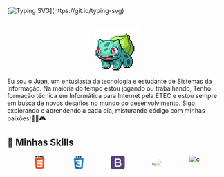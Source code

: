 [![Typing SVG](https://readme-typing-svg.demolab.com?font=Fira+Code&weight=500&size=28&duration=3000&pause=1000&color=F7F7F7&center=true&width=800&lines=%F0%9F%8E%B8+Salve%2C+meu+nome+%C3%A9+Juan!;Seja+bem-vindo(a)+ao+meu+perfil!!)](https://git.io/typing-svg)
##
<div style="display: flex; justify-content: center; align-items: center; flex-direction: column; width="1000px">
  <img width="100" justify-content:center src="buba.gif" alt="bulbassaur"/>
</div>


<p>Eu sou o Juan, um entusiasta da tecnologia e estudante de Sistemas da Informação. Na maioria do tempo estou jogando ou trabalhando, Tenho formação técnica em Informática para Internet pela ETEC e estou sempre em busca de novos desafios no mundo do desenvolvimento. Sigo explorando e aprendendo a cada dia, misturando código com minhas paixões!🚀🎸🎮</p>


## 🚀 Minhas Skills
<div style="display: flex; justify-content: space-evenly;">
  <img height="32" src="https://raw.githubusercontent.com/github/explore/80688e429a7d4ef2fca1e82350fe8e3517d3494d/topics/html/html.png" alt="HTML5"/>
  <img height="32" src="https://raw.githubusercontent.com/github/explore/80688e429a7d4ef2fca1e82350fe8e3517d3494d/topics/css/css.png" alt="CSS"/>
  <img height="32" src="https://raw.githubusercontent.com/github/explore/80688e429a7d4ef2fca1e82350fe8e3517d3494d/topics/bootstrap/bootstrap.png" alt="Bootstrap"/>
  <img height="32" src="https://raw.githubusercontent.com/github/explore/80688e429a7d4ef2fca1e82350fe8e3517d3494d/topics/mysql/mysql.png" alt="MySQL"/>
  <img height="32" src="https://cdn.iconscout.com/icon/free/png-512/c-programming-569564.png" alt="c"/>
</div>
